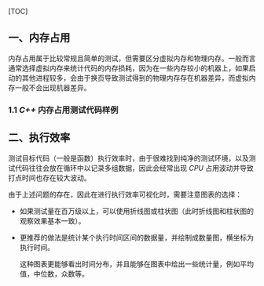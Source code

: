 [TOC]

## 一、内存占用

内存占用属于比较常规且简单的测试，但需要区分虚拟内存和物理内存。一般而言通常选择虚拟内存来统计代码的内存损耗，因为在一些内存较小的机器上，如果启动的其他进程较多，会由于换页导致测试得到的物理内存存在机器差异，而虚拟内存一般不会出现机器差异。

### 1.1 *C++* 内存占用测试代码样例



## 二、执行效率

测试目标代码（一般是函数）执行效率时，由于很难找到纯净的测试环境，以及测试代码往往会放在循环中以记录多组数据，因此会经常出现 *CPU* 占用波动并导致打点时间也存在较大波动。

由于上述问题的存在，因此在进行执行效率可视化时，需要注意图表的选择：

- 如果测试量在百万级以上，可以使用折线图或柱状图（此时折线图和柱状图的观察效果基本一致）。

- 更推荐的做法是统计某个执行时间区间的数据量，并绘制成数量图，横坐标为执行时间。

  这种图表更能够看出时间分布，并且能够在图表中给出一些统计量，例如平均值，中位数，众数等。